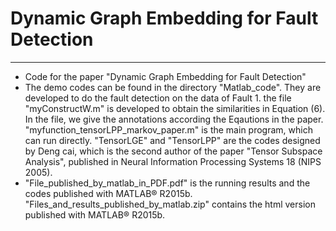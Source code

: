# Dynamic Graph Embedding for Fault Detection

----------
- Code for the paper "Dynamic Graph Embedding for Fault Detection"
- The demo codes can be found in the directory "Matlab_code". They are developed to do the fault detection on the data of Fault 1. the file "myConstructW.m" is developed to obtain the similarities in Equation (6). In the file, we give the annotations according the Eqautions in the paper. "myfunction_tensorLPP_markov_paper.m" is the main program, which can run directly. "TensorLGE" and "TensorLPP" are the codes designed by Deng cai, which is the second author of the paper "Tensor Subspace Analysis", published in Neural Information Processing Systems 18 (NIPS 2005).
- "File_published_by_matlab_in_PDF.pdf" is the running results and the codes published with MATLAB® R2015b. "Files_and_results_published_by_matlab.zip" contains the html version published with MATLAB® R2015b.